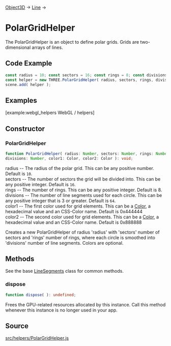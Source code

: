 [Object3D](en\core\Object3D.html) → [Line](en\objects\Line.html) →

# PolarGridHelper

The PolarGridHelper is an object to define polar grids. Grids are two-
dimensional arrays of lines.

## Code Example

  
```ts  
const radius = 10; const sectors = 16; const rings = 8; const divisions = 64;
const helper = new THREE.PolarGridHelper( radius, sectors, rings, divisions );
scene.add( helper );  
```  

## Examples

[example:webgl_helpers WebGL / helpers]

## Constructor

### PolarGridHelper

  
  
```ts  
function PolarGridHelper( radius: Number, sectors: Number, rings: Number,
divisions: Number, color1: Color, color2: Color ): void;  
```  

radius -- The radius of the polar grid. This can be any positive number.
Default is `10`.  
sectors -- The number of sectors the grid will be divided into. This can be
any positive integer. Default is `16`.  
rings -- The number of rings. This can be any positive integer. Default is 8.  
divisions -- The number of line segments used for each circle. This can be any
positive integer that is 3 or greater. Default is `64`.  
color1 -- The first color used for grid elements. This can be a
[Color](en\math\Color.html), a hexadecimal value and an CSS-Color name.
Default is 0x444444  
color2 -- The second color used for grid elements. This can be a
[Color](en\math\Color.html), a hexadecimal value and an CSS-Color name.
Default is 0x888888

Creates a new PolarGridHelper of radius 'radius' with 'sectors' number of
sectors and 'rings' number of rings, where each circle is smoothed into
'divisions' number of line segments. Colors are optional.

## Methods

See the base [LineSegments](en\objects\LineSegments.html) class for common
methods.

### dispose

  
  
```ts  
function dispose( ): undefined;  
```  

Frees the GPU-related resources allocated by this instance. Call this method
whenever this instance is no longer used in your app.

## Source

<a
href="https://github.com/mrdoob/three.js/blob/master/src/helpers/PolarGridHelper.js">src/helpers/PolarGridHelper.js</a>

